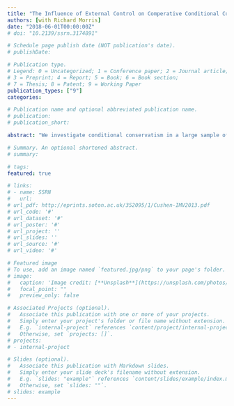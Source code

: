 ```yaml
---
title: "The Influence of External Control on Comperative Conditional Conservatism in Australian Private and Public Companies under IFRS"
authors: [with Richard Morris]
date: "2018-06-01T00:00:00Z"
# doi: "10.2139/ssrn.3174891"

# Schedule page publish date (NOT publication's date).
# publishDate: 

# Publication type.
# Legend: 0 = Uncategorized; 1 = Conference paper; 2 = Journal article;
# 3 = Preprint; 4 = Report; 5 = Book; 6 = Book section;
# 7 = Thesis; 8 = Patent; 9 = Working Paper
publication_types: ["9"]
categories:

# Publication name and optional abbreviated publication name.
# publication: 
# publication_short: 

abstract: "We investigate conditional conservatism in a large sample of Australian private companies that use IFRS. We argue, and find, that if private companies are controlled by another (parent) company, these private companies (subsidiaries) display conditional conservatism. We attribute this to the imposition of the parent's accounting policies on its subsidiary (a) because of demands for conditional conservatism from the parent’s shareholders and debtholders and (b) to monitor the subsidiary more closely where greater information asymmetry exists between parent and subsidiary and/or (c) where the subsidiary contributes more important to group earnings. Such conditional conservatism is mitigated substantially if the parent entity is a family or individual. Controlled private companies exhibit similar conditional conservatism to public companies and significantly more conditional conservatism than independent private companies in Australia. Our results are not influenced significantly by tax minimisation, auditor type or dividend policy."

# Summary. An optional shortened abstract.
# summary: 

# tags:
featured: true

# links:
# - name: SSRN
#   url: 
# url_pdf: http://eprints.soton.ac.uk/352095/1/Cushen-IMV2013.pdf
# url_code: '#'
# url_dataset: '#'
# url_poster: '#'
# url_project: ''
# url_slides: ''
# url_source: '#'
# url_video: '#'

# Featured image
# To use, add an image named `featured.jpg/png` to your page's folder. 
# image:
#   caption: 'Image credit: [**Unsplash**](https://unsplash.com/photos/pLCdAaMFLTE)'
#   focal_point: ""
#   preview_only: false

# Associated Projects (optional).
#   Associate this publication with one or more of your projects.
#   Simply enter your project's folder or file name without extension.
#   E.g. `internal-project` references `content/project/internal-project/index.md`.
#   Otherwise, set `projects: []`.
# projects:
# - internal-project

# Slides (optional).
#   Associate this publication with Markdown slides.
#   Simply enter your slide deck's filename without extension.
#   E.g. `slides: "example"` references `content/slides/example/index.md`.
#   Otherwise, set `slides: ""`.
# slides: example
---
```




